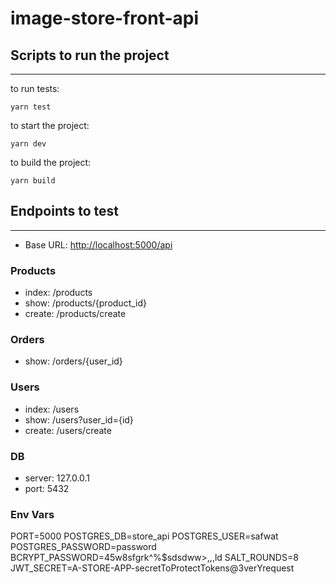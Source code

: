 # image-store-front-api

## Scripts to run the project

---

to run tests:

```
yarn test
```

to start the project:

```
yarn dev
```

to build the project:

```
yarn build
```

## Endpoints to test

---

- Base URL: <http://localhost:5000/api>

### Products

- index: /products
- show: /products/{product_id}
- create: /products/create

### Orders

- show: /orders/{user_id}

### Users

- index: /users
- show: /users?user_id={id}
- create: /users/create

### DB

- server: 127.0.0.1
- port: 5432

### Env Vars

PORT=5000
POSTGRES_DB=store_api
POSTGRES_USER=safwat
POSTGRES_PASSWORD=password
BCRYPT_PASSWORD=45w8sfgrk^%$sdsdww>,,,ld
SALT_ROUNDS=8
JWT_SECRET=A-STORE-APP-secretToProtectTokens@3verYrequest
